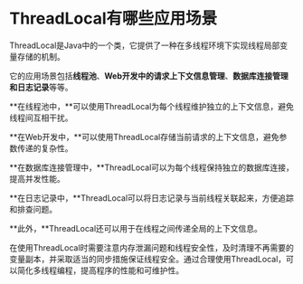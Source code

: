 # ThreadLocal有哪些应用场景

ThreadLocal是Java中的一个类，它提供了一种在多线程环境下实现线程局部变量存储的机制。

它的应用场景包括**线程池**、**Web开发中的请求上下文信息管理**、**数据库连接管理和日志记录**等等。

**在线程池中，**可以使用ThreadLocal为每个线程维护独立的上下文信息，避免线程间互相干扰。

**在Web开发中，**可以使用ThreadLocal存储当前请求的上下文信息，避免参数传递的复杂性。

**在数据库连接管理中，**ThreadLocal可以为每个线程保持独立的数据库连接，提高并发性能。

**在日志记录中，**ThreadLocal可以将日志记录与当前线程关联起来，方便追踪和排查问题。

**此外，**ThreadLocal还可以用于在线程之间传递全局的上下文信息。

在使用ThreadLocal时需要注意内存泄漏问题和线程安全性，及时清理不再需要的变量副本，并采取适当的同步措施保证线程安全。通过合理使用ThreadLocal，可以简化多线程编程，提高程序的性能和可维护性。

